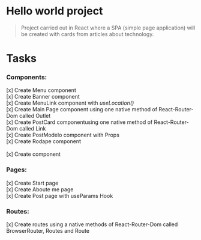# Hello world project

> Project carried out in React where a SPA (simple page application) will be created with cards from articles about technology.

# Tasks

### Components:

[x] Create Menu component <br>
[x] Create Banner component <br>
[x] Create MenuLink component with _useLocation()_ <br>
[x] Create Main Page component using one native method of React-Router-Dom called Outlet<br>
[x] Create PostCard componentusing one native method of React-Router-Dom called Link<br>
[x] Create PostModelo component with Props <br>
[x] Create Rodape component <br>  
[x] Create component <br>

### Pages:

[x] Create Start page <br>
[x] Create Aboute me page <br>
[x] Create Post page with useParams Hook<br>

### Routes:

[x] Create routes using a native methods of React-Router-Dom called BrowserRouter, Routes and Route<br>
